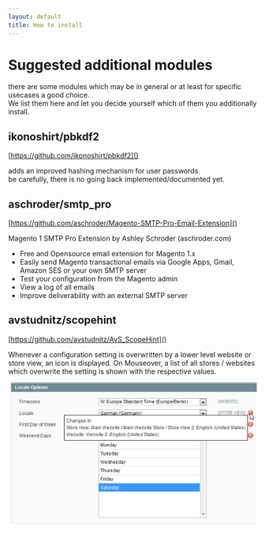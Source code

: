 ```yaml
---
layout: default
title: How to install 
---
```


# Suggested additional modules

there are some modules which may be in general or at least for specific usecases a good choice.  
We list them here and let you decide yourself which of them you additionally install.


## ikonoshirt/pbkdf2

[https://github.com/ikonoshirt/pbkdf2]()

adds an improved hashing mechanism for user passwords.  
be carefully, there is no going back implemented/documented yet.


## aschroder/smtp_pro

[https://github.com/aschroder/Magento-SMTP-Pro-Email-Extension]()

Magento 1 SMTP Pro Extension
by Ashley Schroder (aschroder.com)

- Free and Opensource email extension for Magento 1.x
- Easily send Magento transactional emails via Google Apps, Gmail, Amazon SES or your own SMTP server
- Test your configuration from the Magento admin
- View a log of all emails
- Improve deliverability with an external SMTP server


## avstudnitz/scopehint

[https://github.com/avstudnitz/AvS_ScopeHint]()

Whenever a configuration setting is overwritten by a lower level website or store view, an icon is displayed.
On Mouseover, a list of all stores / websites which overwrite the setting is shown with the respective values.

![Screenshot of AvS_ScopeHint](/images/AvS_ScopeHint.png)
